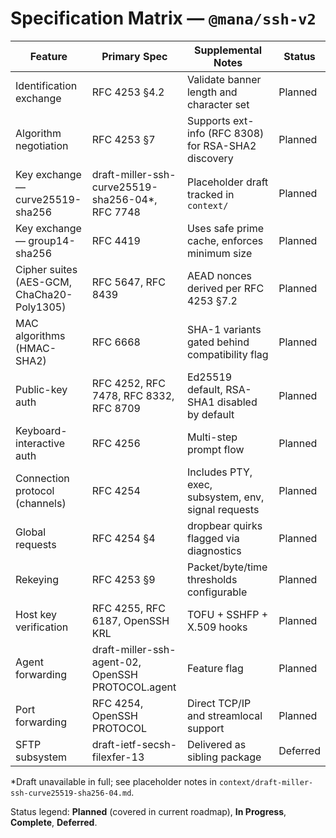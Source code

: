 # Specification Matrix — `@mana/ssh-v2`

| Feature | Primary Spec | Supplemental Notes | Status |
| --- | --- | --- | --- |
| Identification exchange | RFC 4253 §4.2 | Validate banner length and character set | Planned |
| Algorithm negotiation | RFC 4253 §7 | Supports ext-info (RFC 8308) for RSA-SHA2 discovery | Planned |
| Key exchange — curve25519-sha256 | draft-miller-ssh-curve25519-sha256-04*, RFC 7748 | Placeholder draft tracked in `context/` | Planned |
| Key exchange — group14-sha256 | RFC 4419 | Uses safe prime cache, enforces minimum size | Planned |
| Cipher suites (AES-GCM, ChaCha20-Poly1305) | RFC 5647, RFC 8439 | AEAD nonces derived per RFC 4253 §7.2 | Planned |
| MAC algorithms (HMAC-SHA2) | RFC 6668 | SHA-1 variants gated behind compatibility flag | Planned |
| Public-key auth | RFC 4252, RFC 7478, RFC 8332, RFC 8709 | Ed25519 default, RSA-SHA1 disabled by default | Planned |
| Keyboard-interactive auth | RFC 4256 | Multi-step prompt flow | Planned |
| Connection protocol (channels) | RFC 4254 | Includes PTY, exec, subsystem, env, signal requests | Planned |
| Global requests | RFC 4254 §4 | dropbear quirks flagged via diagnostics | Planned |
| Rekeying | RFC 4253 §9 | Packet/byte/time thresholds configurable | Planned |
| Host key verification | RFC 4255, RFC 6187, OpenSSH KRL | TOFU + SSHFP + X.509 hooks | Planned |
| Agent forwarding | draft-miller-ssh-agent-02, OpenSSH PROTOCOL.agent | Feature flag | Planned |
| Port forwarding | RFC 4254, OpenSSH PROTOCOL | Direct TCP/IP and streamlocal support | Planned |
| SFTP subsystem | draft-ietf-secsh-filexfer-13 | Delivered as sibling package | Deferred |

*Draft unavailable in full; see placeholder notes in `context/draft-miller-ssh-curve25519-sha256-04.md`.

Status legend: **Planned** (covered in current roadmap), **In Progress**, **Complete**, **Deferred**.

